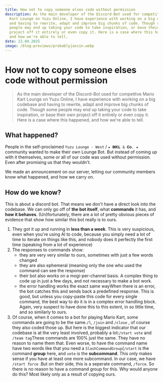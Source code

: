 ```yaml
---
title: How not to copy someone elses code without permission
description: As the main developer of the Discord-Bot used for competitve Mario
  Kart Lounge on Yuzu Online, I have experience with working on a big codebase
  and having to rewrite, adapt and improve big chunks of code. Though some
  people may end up taking your code to take inspiration, or base their own
  project off it entirely or even copy it. Here is a case where this happened,
  and how we're able to tell.
date: 22.04.2025
image: /blog-previews/probablyjassin.webp
---
```


# How not to copy someone elses code without permission

> As the main developer of the Discord-Bot used for competitve Mario Kart Lounge on Yuzu Online, I have experience with working on a big codebase and having to rewrite, adapt and improve big chunks of code. Though some people may end up taking your code to take inspiration, or base their own project off it entirely or even copy it. Here is a case where this happened, and how we're able to tell.

## What happened?

People in the self-proclaimed `Yuzu Lounge - West` / `★ 𝐌𝐊𝐋 & 𝐂𝐨. ★` community wanted to make their own Lounge Bot. But instead of coming up with it themselves, some or all of our code was used without permission. Even after promising us that they wouldn't.

We made an announcement on our server, letting our community members know what happened, and how we carry on.

## How do we know?

This is about a discord bot. That means we don't have a direct look into the codebase. We can only go off of **the bot itself**, what **commands** it has, and **how it behaves**. (Un)fortunately, there are a lot of pretty obvious pieces of evidence that show how similar this bot really is to ours.

1. They got it up and running in **less than a week**. This is very suspicious, even when you're using AI to code, because you simply need a lot of time to iterate on things like this, and nobody does it perfectly the first time (speaking from a lot of experience)
2. The responses to commands show:
   - they are very very similar to ours, sometimes with just a few words changed
   - they are also ephemeral (meaning only the one who used the command can see the response)
   - their bot also works on a mogi-per-channel basis. A complex thing to code up in just a few days, and not necessary to make a bot work.
   - the error handling works the exact same wayWhen there is an error, the bot catches this and sends back a predefined response. This is good, but unless you copy-paste this code for every single command, the best way to do it is in a complex error handling block. Again, very suspect to have done this to this extent, in so little time, and so similarly to ours.
3. Of course, when it comes to a bot for playing Mario Kart, some commands are going to be the same.`/l`, `/join` and `/close` , of course they also coded those up. But here is the biggest indicator that our codebase is at the very least involved, probably a lot:`/start vote` and `/team tag`These commands are 100% just the same. They have no reason to name them that. Even worse, to have the command name have two words like that you need a `SlashCommandGroup`(`/start` is the command **group** here, and `vote` is the **subcommand**. This only makes sense if you have at least one more subcommand. In our case, we have `/start force` .But on their side, this is a seperate command, `/force`. So there is no reason to have a command group for this. Why would anyone do this? Most likely only as a result of copying ours.
